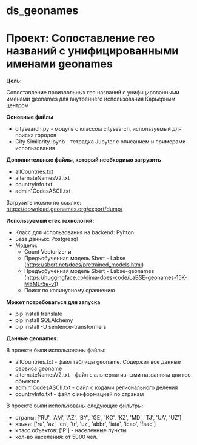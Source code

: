 # ds_geonames
# Проект: Сопоставление гео названий с унифицированными именами geonames

**Цель:**

Сопоставление произвольных гео названий с унифицированными именами geonames для внутреннего использования Карьерным центром


**Основные файлы**
- citysearch.py - модуль с классом citysearch, используемый для поиска городов
- City Similarity.ipynb - тетрадка Jupyter с описанием и примерами использования

**Дополнительные файлы, который необходимо загрузить**
- allCountries.txt
- alternateNamesV2.txt
- countryInfo.txt
- admin1CodesASCII.txt

Загрузить можно по ссылке: https://download.geonames.org/export/dump/



**Используемый стек технологий:**

- Класс для использования на backend: Pyhton
- База данных: Postgresql
- Модели: 
    - Count Vectorizer и 
    - Предъобученная модель Sbert - Labse (https://sbert.net/docs/pretrained_models.html)
    - Предъобученная модель Sbert - Labse-geonames (https://huggingface.co/dima-does-code/LaBSE-geonames-15K-MBML-5e-v1)
    - Поиск по косинусному сравнению


**Может потребоваться для запуска**

- pip install translate
- pip install SQLAlchemy
- pip install -U sentence-transformers

**Данные geonames:**

В проекте были использованы файлы:
- allCountries.txt - файл таблицы geoname. Содержит все данные сервиса geoname
- alternateNamesV2.txt - файл с альтернативными названиям для гео объектов
- admin1CodesASCII.txt - файл с кодами регионального деления
- countryInfo.txt - файл с информацией по странам

В проекте были использованы следующие фильтры:
- страны: ['RU', 'AM', 'AZ', 'BY', 'GE', 'KG', 'KZ', 'MD', 'TJ', 'UA', 'UZ']
- языки: ['ru', 'az', 'en', 'tr', 'uz', 'abbr', 'iata', 'icao', 'faac']
- класс объектов: ['P'] - населенные пункты
- кол-во населения: от 5000 чел.
